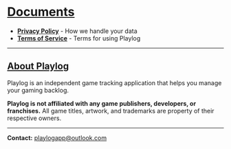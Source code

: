 # [Documents](#documents)

- **[Privacy Policy](privacy.md)** - How we handle your data
- **[Terms of Service](terms.md)** - Terms for using Playlog

---

## [About Playlog](#about-playlog)

Playlog is an independent game tracking application that helps you manage your gaming backlog.

**Playlog is not affiliated with any game publishers, developers, or franchises.** All game titles, artwork, and trademarks are property of their respective owners.

---

**Contact:** [playlogapp@outlook.com](mailto:playlogapp@outlook.com)
